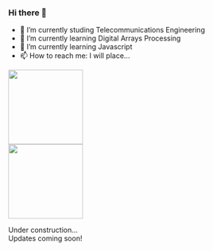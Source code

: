 ### Hi there 👋

- 🔭 I’m currently studing Telecommunications Engineering
- 🌱 I’m currently learning Digital Arrays Processing
- 🌱 I’m currently learning Javascript
- 📫 How to reach me: I will place...

<div align="left">
  <a href="https://github.com/yagxyz">
  <img height="150em" src="https://github-readme-stats.vercel.app/api?username=yagxyz&show_icons=true&theme=dark&include_all_commits=true&count_private=true"/>
</div>
  
<div align="left">
  <a href="https://github.com/yagxyz">
  <img height="150em" src="https://github-readme-stats.vercel.app/api/top-langs/?username=yagxyz&layout=compact&count_private=true&theme=dark"/>    
</div>
  
<a> Under construction... </a>\
<a1> Updates coming soon! </a1>
